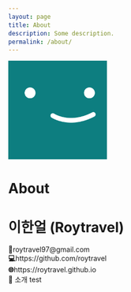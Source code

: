```yaml
---
layout: page
title: About
description: Some description.
permalink: /about/
---
```


<img class="img-rounded" src="/assets/img/uploads/profile.png" alt="Thiago Rossener" width="200">

# About

<h1> 이한얼 (Roytravel)</h1>

<p>
<b>📧</b>roytravel97@gmail.com<br />
<b>💻</b>https://github.com/roytravel<br />
<b>🌐</b>https://roytravel.github.io<br />
<b>🚀</b></h2> 소개 </h2>
test
</p>